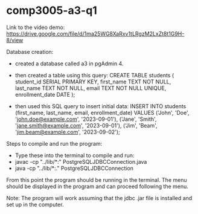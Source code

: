 # comp3005-a3-q1

Link to the video demo: https://drive.google.com/file/d/1ma25WG8XaRxv1tLRgzM2LxZt8t1G9H-8/view

Database creation:
- created a database called a3 in pgAdmin 4.
  
- then created a table using this query:
  CREATE TABLE students (
    student_id SERIAL PRIMARY KEY,
    first_name TEXT NOT NULL,
    last_name TEXT NOT NULL,
    email TEXT NOT NULL UNIQUE,
    enrollment_date DATE
);

- then used this SQL query to insert initial data:
  INSERT INTO students (first_name, last_name, email, enrollment_date) VALUES
('John', 'Doe', 'john.doe@example.com', '2023-09-01'),
('Jane', 'Smith', 'jane.smith@example.com', '2023-09-01'),
('Jim', 'Beam', 'jim.beam@example.com', '2023-09-02');


Steps to compile and run the program:
- Type these into the terminal to compile and run:
- javac -cp "../lib/*:" PostgreSQLJDBCConnection.java
- java -cp "../lib/*:." PostgreSQLJDBCConnection



From this point the program should be running in the terminal.
The menu should be displayed in the program and can proceed following the menu.

Note: The program will work assuming that the jdbc .jar file is installed and set up in the computer.


